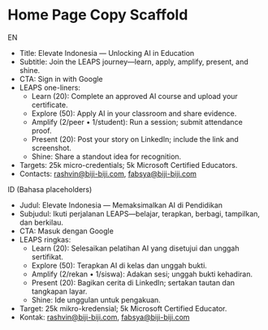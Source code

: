 # Home Page Copy Scaffold

EN
- Title: Elevate Indonesia — Unlocking AI in Education
- Subtitle: Join the LEAPS journey—learn, apply, amplify, present, and shine.
- CTA: Sign in with Google
- LEAPS one-liners:
  - Learn (20): Complete an approved AI course and upload your certificate.
  - Explore (50): Apply AI in your classroom and share evidence.
  - Amplify (2/peer • 1/student): Run a session; submit attendance proof.
  - Present (20): Post your story on LinkedIn; include the link and screenshot.
  - Shine: Share a standout idea for recognition.
- Targets: 25k micro-credentials; 5k Microsoft Certified Educators.
- Contacts: rashvin@biji-biji.com, fabsya@biji-biji.com

ID (Bahasa placeholders)
- Judul: Elevate Indonesia — Memaksimalkan AI di Pendidikan
- Subjudul: Ikuti perjalanan LEAPS—belajar, terapkan, berbagi, tampilkan, dan berkilau.
- CTA: Masuk dengan Google
- LEAPS ringkas:
  - Learn (20): Selesaikan pelatihan AI yang disetujui dan unggah sertifikat.
  - Explore (50): Terapkan AI di kelas dan unggah bukti.
  - Amplify (2/rekan • 1/siswa): Adakan sesi; unggah bukti kehadiran.
  - Present (20): Bagikan cerita di LinkedIn; sertakan tautan dan tangkapan layar.
  - Shine: Ide unggulan untuk pengakuan.
- Target: 25k mikro-kredensial; 5k Microsoft Certified Educator.
- Kontak: rashvin@biji-biji.com, fabsya@biji-biji.com

